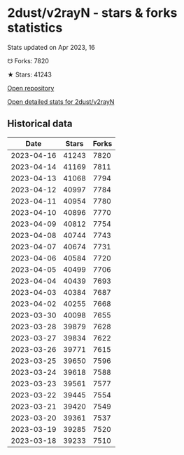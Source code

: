# 2dust/v2rayN - stars & forks statistics

Stats updated on Apr 2023, 16

☋ Forks: 7820

★ Stars: 41243

[Open repository](https://github.com/2dust/v2rayN)

[Open detailed stats for 2dust/v2rayN](https://reviewgithub.com/rep/2dust/v2rayN)

## Historical data
| Date | Stars | Forks |
|------|-------|-------|
| 2023-04-16 | 41243 | 7820 | 
| 2023-04-14 | 41169 | 7811 | 
| 2023-04-13 | 41068 | 7794 | 
| 2023-04-12 | 40997 | 7784 | 
| 2023-04-11 | 40954 | 7780 | 
| 2023-04-10 | 40896 | 7770 | 
| 2023-04-09 | 40812 | 7754 | 
| 2023-04-08 | 40744 | 7743 | 
| 2023-04-07 | 40674 | 7731 | 
| 2023-04-06 | 40584 | 7720 | 
| 2023-04-05 | 40499 | 7706 | 
| 2023-04-04 | 40439 | 7693 | 
| 2023-04-03 | 40384 | 7687 | 
| 2023-04-02 | 40255 | 7668 | 
| 2023-03-30 | 40098 | 7655 | 
| 2023-03-28 | 39879 | 7628 | 
| 2023-03-27 | 39834 | 7622 | 
| 2023-03-26 | 39771 | 7615 | 
| 2023-03-25 | 39650 | 7596 | 
| 2023-03-24 | 39618 | 7588 | 
| 2023-03-23 | 39561 | 7577 | 
| 2023-03-22 | 39445 | 7554 | 
| 2023-03-21 | 39420 | 7549 | 
| 2023-03-20 | 39361 | 7537 | 
| 2023-03-19 | 39285 | 7520 | 
| 2023-03-18 | 39233 | 7510 | 

